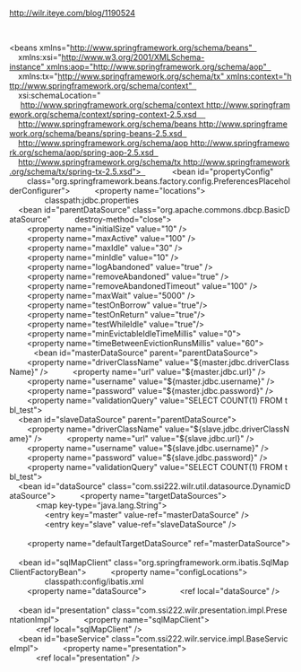 http://wilr.iteye.com/blog/1190524

<?xml version="1.0" encoding="UTF-8"?>  
<beans xmlns="http://www.springframework.org/schema/beans"  
    xmlns:xsi="http://www.w3.org/2001/XMLSchema-instance" xmlns:aop="http://www.springframework.org/schema/aop"  
    xmlns:tx="http://www.springframework.org/schema/tx" xmlns:context="http://www.springframework.org/schema/context"  
    xsi:schemaLocation="  
     http://www.springframework.org/schema/context http://www.springframework.org/schema/context/spring-context-2.5.xsd    
    http://www.springframework.org/schema/beans http://www.springframework.org/schema/beans/spring-beans-2.5.xsd  
    http://www.springframework.org/schema/aop http://www.springframework.org/schema/aop/spring-aop-2.5.xsd  
    http://www.springframework.org/schema/tx http://www.springframework.org/schema/tx/spring-tx-2.5.xsd">  
    <!--加载数据源JDBC属性文件 -->  
    <bean id="propertyConfig"  
        class="org.springframework.beans.factory.config.PreferencesPlaceholderConfigurer">  
        <property name="locations">  
            <list>  
                <value>classpath:jdbc.properties</value>  
            </list>  
        </property>  
    </bean>  
    <!--数据源公共属性 -->  
    <bean id="parentDataSource" class="org.apache.commons.dbcp.BasicDataSource"  
        destroy-method="close">  
        <property name="initialSize" value="10" />  
        <property name="maxActive" value="100" />  
        <property name="maxIdle" value="30" />  
        <property name="minIdle" value="10" />  
        <property name="logAbandoned" value="true" />  
        <property name="removeAbandoned" value="true" />  
        <property name="removeAbandonedTimeout" value="100" />  
        <property name="maxWait" value="5000" />  
        <property name="testOnBorrow" value="true"/>  
        <property name="testOnReturn" value="true"/>  
        <property name="testWhileIdle" value="true"/>  
        <property name="minEvictableIdleTimeMillis" value="0"></property>  
        <property name="timeBetweenEvictionRunsMillis" value="60"></property>  
    </bean>  
    <!--配置主数据源(负责数据UPDATE操作) -->  
    <bean id="masterDataSource" parent="parentDataSource">  
        <property name="driverClassName" value="${master.jdbc.driverClassName}" />  
        <property name="url" value="${master.jdbc.url}" />  
        <property name="username" value="${master.jdbc.username}" />  
        <property name="password" value="${master.jdbc.password}" />  
        <property name="validationQuery" value="SELECT COUNT(1) FROM tbl_test"></property>  
    </bean>  
    <!--配置主数据源(负责数据UPDATE操作) -->  
    <bean id="slaveDataSource" parent="parentDataSource">  
        <property name="driverClassName" value="${slave.jdbc.driverClassName}" />  
        <property name="url" value="${slave.jdbc.url}" />  
        <property name="username" value="${slave.jdbc.username}" />  
        <property name="password" value="${slave.jdbc.password}" />  
        <property name="validationQuery" value="SELECT COUNT(1) FROM tbl_test"></property>  
    </bean>  
    <!--配置数据源 -->  
    <bean id="dataSource" class="com.ssi222.wilr.util.datasource.DynamicDataSource">  
        <property name="targetDataSources">  
            <map key-type="java.lang.String">  
                <entry key="master" value-ref="masterDataSource" />  
                <entry key="slave" value-ref="slaveDataSource" />  
            </map>  
        </property>  
        <property name="defaultTargetDataSource" ref="masterDataSource"></property>  
    </bean>  
    <!--Spring|Ibatis整合 -->  
    <bean id="sqlMapClient" class="org.springframework.orm.ibatis.SqlMapClientFactoryBean">  
        <property name="configLocations">  
            <list>  
                <value>classpath:config/ibatis.xml</value>  
            </list>  
        </property>  
        <property name="dataSource">  
            <ref local="dataSource" />  
        </property>  
    </bean>  
  
    <!--配置持久模型层 -->  
    <bean id="presentation" class="com.ssi222.wilr.presentation.impl.PresentationImpl">  
        <property name="sqlMapClient">  
            <ref local="sqlMapClient" />  
        </property>  
    </bean>  
    <!--配置业务模型层基础类 -->  
    <bean id="baseService" class="com.ssi222.wilr.service.impl.BaseServiceImpl">  
        <property name="presentation">  
            <ref local="presentation" />  
        </property>  
    </bean>  
</beans>  

